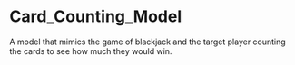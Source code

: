 # Card_Counting_Model
A model that mimics the game of blackjack and the target player counting the cards to see how much they would win.
